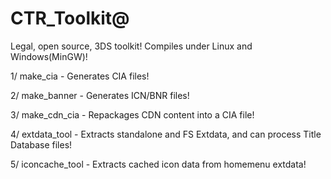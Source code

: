 CTR_Toolkit@
=============

Legal, open source, 3DS toolkit! Compiles under Linux and Windows(MinGW)!

1/ make_cia - Generates CIA files!

2/ make_banner - Generates ICN/BNR files!

3/ make_cdn_cia - Repackages CDN content into a CIA file!

4/ extdata_tool - Extracts standalone and FS Extdata, and can process Title Database files!

5/ iconcache_tool - Extracts cached icon data from homemenu extdata!
